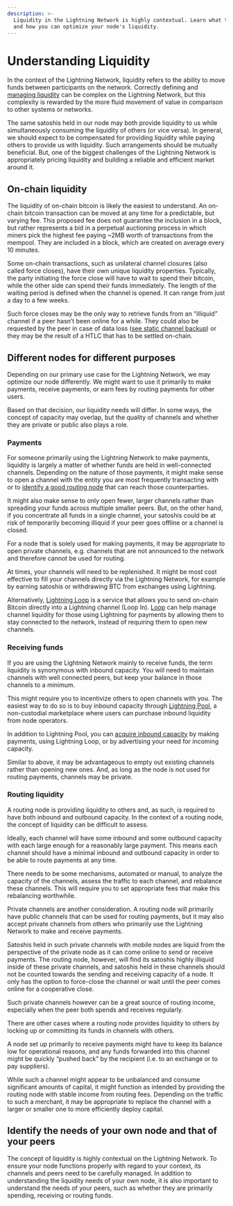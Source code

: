 ```yaml
---
description: >-
  Liquidity in the Lightning Network is highly contextual. Learn what this means
  and how you can optimize your node's liquidity.
---
```


# Understanding Liquidity

In the context of the Lightning Network, liquidity refers to the ability to move funds between participants on the network. Correctly defining and [managing liquidity](manage-liquidity.md) can be complex on the Lightning Network, but this complexity is rewarded by the more fluid movement of value in comparison to other systems or networks.

The same satoshis held in our node may both provide liquidity to us while simultaneously consuming the liquidity of others \(or vice versa\). In general, we should expect to be compensated for providing liquidity while paying others to provide us with liquidity. Such arrangements should be mutually beneficial. But, one of the biggest challenges of the Lightning Network is appropriately pricing liquidity and building a reliable and efficient market around it.

## On-chain liquidity

The liquidity of on-chain bitcoin is likely the easiest to understand. An on-chain bitcoin transaction can be moved at any time for a predictable, but varying fee. This proposed fee does not guarantee the inclusion in a block, but rather represents a bid in a perpetual auctioning process in which miners pick the highest fee paying ~2MB worth of transactions from the mempool. They are included in a block, which are created on average every 10 minutes.

Some on-chain transactions, such as unilateral channel closures \(also called force closes\), have their own unique liquidity properties. Typically, the party initiating the force close will have to wait to spend their bitcoin, while the other side can spend their funds immediately. The length of the waiting period is defined when the channel is opened. It can range from just a day to a few weeks.

Such force closes may be the only way to retrieve funds from an “illiquid” channel if a peer hasn’t been online for a while. They could also be requested by the peer in case of data loss \([see static channel backup](../../lightning-network-tools/lnd/recovery.md)\) or they may be the result of a HTLC that has to be settled on-chain.

## Different nodes for different purposes

Depending on our primary use case for the Lightning Network, we may optimize our node differently. We might want to use it primarily to make payments, receive payments, or earn fees by routing payments for other users.

Based on that decision, our liquidity needs will differ. In some ways, the concept of capacity may overlap, but the quality of channels and whether they are private or public also plays a role.

### Payments

For someone primarily using the Lightning Network to make payments, liquidity is largely a matter of whether funds are held in well-connected channels. Depending on the nature of those payments, it might make sense to open a channel with the entity you are most frequently transacting with or to [identify a good routing node](../routing/identify-good-peers.md) that can reach those counterparties.

It might also make sense to only open fewer, larger channels rather than spreading your funds across multiple smaller peers. But, on the other hand, if you concentrate all funds in a single channel, your satoshis could be at risk of temporarily becoming illiquid if your peer goes offline or a channel is closed.

For a node that is solely used for making payments, it may be appropriate to open private channels, e.g. channels that are not announced to the network and therefore cannot be used for routing.

At times, your channels will need to be replenished. It might be most cost effective to fill your channels directly via the Lightning Network, for example by earning satoshis or withdrawing BTC from exchanges using Lightning.

Alternatively, [Lightning Loop](https://lightning.engineering/loop/) is a service that allows you to send on-chain Bitcoin directly into a Lightning channel \(Loop In\). [Loop](../../lightning-network-tools/loop/) can help manage channel liquidity for those using Lightning for payments by allowing them to stay connected to the network, instead of requiring them to open new channels.

### Receiving funds

If you are using the Lightning Network mainly to receive funds, the term liquidity is synonymous with inbound capacity. You will need to maintain channels with well connected peers, but keep your balance in those channels to a minimum.

This might require you to incentivize others to open channels with you. The easiest way to do so is to buy inbound capacity through [Lightning Pool](https://lightning.engineering/pool/), a non-custodial marketplace where users can purchase inbound liquidity from node operators.

In addition to Lightning Pool, you can [acquire inbound capacity](how-to-get-inbound-capacity-on-the-lightning-network.md) by making payments, using Lightning Loop, or by advertising your need for incoming capacity.

Similar to above, it may be advantageous to empty out existing channels rather than opening new ones. And, as long as the node is not used for routing payments, channels may be private.

### Routing liquidity

A routing node is providing liquidity to others and, as such, is required to have both inbound and outbound capacity. In the context of a routing node, the concept of liquidity can be difficult to assess.

Ideally, each channel will have some inbound and some outbound capacity with each large enough for a reasonably large payment. This means each channel should have a minimal inbound and outbound capacity in order to be able to route payments at any time.

There needs to be some mechanisms, automated or manual, to analyze the capacity of the channels, assess the traffic to each channel, and rebalance these channels. This will require you to set appropriate fees that make this rebalancing worthwhile.

Private channels are another consideration. A routing node will primarily have public channels that can be used for routing payments, but it may also accept private channels from others who primarily use the Lightning Network to make and receive payments.

Satoshis held in such private channels with mobile nodes are liquid from the perspective of the private node as it can come online to send or receive payments. The routing node, however, will find its satoshis highly illiquid inside of these private channels, and satoshis held in these channels should not be counted towards the sending and receiving capacity of a node. It only has the option to force-close the channel or wait until the peer comes online for a cooperative close.

Such private channels however can be a great source of routing income, especially when the peer both spends and receives regularly.

There are other cases where a routing node provides liquidity to others by locking up or committing its funds in channels with others.

A node set up primarily to receive payments might have to keep its balance low for operational reasons, and any funds forwarded into this channel might be quickly “pushed back” by the recipient \(i.e. to an exchange or to pay suppliers\).

While such a channel might appear to be unbalanced and consume significant amounts of capital, it might function as intended by providing the routing node with stable income from routing fees. Depending on the traffic to such a merchant, it may be appropriate to replace the channel with a larger or smaller one to more efficiently deploy capital.

## Identify the needs of your own node and that of your peers

The concept of liquidity is highly contextual on the Lightning Network. To ensure your node functions properly with regard to your context, its channels and peers need to be carefully managed. In addition to understanding the liquidity needs of your own node, it is also important to understand the needs of your peers, such as whether they are primarily spending, receiving or routing funds.


